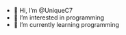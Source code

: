 - 👋 Hi, I’m @UniqueC7
- 👀 I’m interested in programming
- 🌱 I’m currently learning programming

<!---
UniqueC7/UniqueC7 is a ✨ special ✨ repository because its `README.md` (this file) appears on your GitHub profile.
--->

